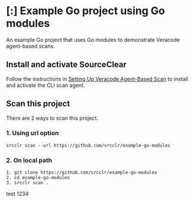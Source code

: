 # [:] Example Go project using Go modules

An example Go project that uses Go modules to demonstrate Veracode agent-based scans.

## Install and activate SourceClear
Follow the instructions in [Setting Up Veracode Agent-Based Scan](https://help.veracode.com/reader/hHHR3gv0wYc2WbCclECf_A/t9Dav~Bju~GJGoKWKe1WKA) to install and activate the CLI scan agent.

## Scan this project
There are 2 ways to scan this project.

### 1. Using url option
`srcclr scan --url https://github.com/srcclr/example-go-modules`

### 2. On local path
```
1. git clone https://github.com/srcclr/example-go-modules
2. cd example-go-modules
3. srcclr scan .
```
test 1234
